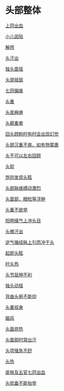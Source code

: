# 头部整体[上窍出血](https://www.gmzyjc.com/search/result?wd=上窍出血)[小儿囟陷](https://www.gmzyjc.com/search/result?wd=小儿囟陷)[解颅](https://www.gmzyjc.com/search/result?wd=解颅)[头汗出](https://www.gmzyjc.com/search/result?wd=头汗出)[独头面摇](https://www.gmzyjc.com/search/result?wd=独头面摇)[头颔摇鼓](https://www.gmzyjc.com/search/result?wd=头颔摇鼓)[七窍偏废](https://www.gmzyjc.com/search/result?wd=七窍偏废)[头重](https://www.gmzyjc.com/search/result?wd=头重)[头皮麻痹](https://www.gmzyjc.com/search/result?wd=头皮麻痹)[头巅重晕](https://www.gmzyjc.com/search/result?wd=头巅重晕)[回头顾盼时有时会出现幻觉](https://www.gmzyjc.com/search/result?wd=回头顾盼时有时会出现幻觉)[头部沉重不爽，如有物蒙裹](https://www.gmzyjc.com/search/result?wd=头部沉重不爽，如有物蒙裹)[头不可以左右回顾](https://www.gmzyjc.com/search/result?wd=头不可以左右回顾)[头软](https://www.gmzyjc.com/search/result?wd=头软)[饱则发烦头眩](https://www.gmzyjc.com/search/result?wd=饱则发烦头眩)[头部脉络搏动激烈](https://www.gmzyjc.com/search/result?wd=头部脉络搏动激烈)[头面部、眼睑等浮肿](https://www.gmzyjc.com/search/result?wd=头面部、眼睑等浮肿)[头重不欲举](https://www.gmzyjc.com/search/result?wd=头重不欲举)[阳明燥气上冲头目](https://www.gmzyjc.com/search/result?wd=阳明燥气上冲头目)[头微汗出](https://www.gmzyjc.com/search/result?wd=头微汗出)[逆气循经脉上引而冲于头](https://www.gmzyjc.com/search/result?wd=逆气循经脉上引而冲于头)[起即头眩](https://www.gmzyjc.com/search/result?wd=起即头眩)[时头热](https://www.gmzyjc.com/search/result?wd=时头热)[头节屈伸不利](https://www.gmzyjc.com/search/result?wd=头节屈伸不利)[独头动摇](https://www.gmzyjc.com/search/result?wd=独头动摇)[背曲头俯不能仰](https://www.gmzyjc.com/search/result?wd=背曲头俯不能仰)[头重视身](https://www.gmzyjc.com/search/result?wd=头重视身)[脑风](https://www.gmzyjc.com/search/result?wd=脑风)[头面烘热](https://www.gmzyjc.com/search/result?wd=头面烘热)[头面部时常出汗](https://www.gmzyjc.com/search/result?wd=头面部时常出汗)[头项强急不舒](https://www.gmzyjc.com/search/result?wd=头项强急不舒)[头热](https://www.gmzyjc.com/search/result?wd=头热)[皮肤及五官七窍出血](https://www.gmzyjc.com/search/result?wd=皮肤及五官七窍出血)[头低垂不能抬举](https://www.gmzyjc.com/search/result?wd=头低垂不能抬举)